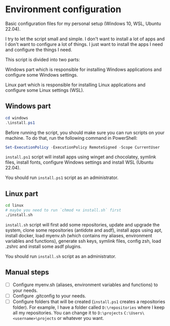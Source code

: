 ﻿# Environment configuration

Basic configuration files for my personal setup (Windows 10, WSL, Ubuntu 22.04).

I try to let the script small and simple. I don't want to install a lot of apps and I don't want to configure a lot of things. I just want to install the apps I need and configure the things I need.

This script is divided into two parts:

Windows part which is responsible for installing Windows applications and configure some Windows settings.

Linux part which is responsible for installing Linux applications and configure some Linux settings (WSL).

## Windows part
```powershell
cd windows
.\install.ps1
```

Before running the script, you should make sure you can run scripts on your machine. To do that, run the following command in PowerShell:

```powershell
Set-ExecutionPolicy -ExecutionPolicy RemoteSigned -Scope CurrentUser
```

`install.ps1` script will install apps using winget and chocolatey, symlink files, install fonts, configure Windows settings and install WSL (Ubuntu 22.04).

You should run `install.ps1` script as an administrator.

## Linux part
```bash
cd linux
# maybe you need to run `chmod +x install.sh` first
./install.sh
```

`install.sh` script will first add some repositories, update and upgrade the system, clone some repositories (antidote and asdf), install apps using apt, install docker, load myenv.sh (which contains my aliases, environment variables and functions), generate ssh keys, symlink files, config zsh, load .zshrc and install some asdf plugins.

You should run `install.sh` script as an administrator.

## Manual steps
- [ ] Configure myenv.sh (aliases, environment variables and functions) to your needs.
- [ ] Configure .gitconfig to your needs.
- [ ] Configure folders that will be created (`install.ps1` creates a repositories folder). For example, I have a folder called `D:\repositories` where I keep all my repositories. You can change it to `D:\projects` `C:\Users\<username>\projects` or whatever you want.
